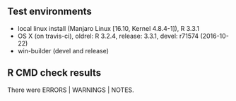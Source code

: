 ## Test environments
  * local linux install (Manjaro Linux [16.10, Kernel 4.8.4-1]), R 3.3.1
  * OS X (on travis-ci), oldrel: R 3.2.4, release: 3.3.1, devel: r71574 (2016-10-22)
  * win-builder (devel and release)

## R CMD check results
There were ERRORS | WARNINGS | NOTES. 